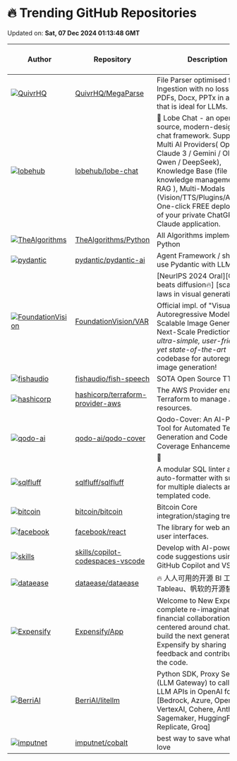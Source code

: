 # 🔥 Trending GitHub Repositories

Updated on: **Sat, 07 Dec 2024 01:13:48 GMT**

| Author | Repository | Description | Language | ⭐ Total Stars | 🌟 Stars Today |
|--------|------------|-------------|----------|----------------|----------------|
| [![QuivrHQ](https://avatars.githubusercontent.com/u/19614572?s=40&v=4)](https://github.com/QuivrHQ) | [QuivrHQ/MegaParse](https://github.com/QuivrHQ/MegaParse) | File Parser optimised for LLM Ingestion with no loss 🧠 Parse PDFs, Docx, PPTx in a format that is ideal for LLMs. | Python | 2775 | 469 |
| [![lobehub](https://avatars.githubusercontent.com/u/28616219?s=40&v=4)](https://github.com/lobehub) | [lobehub/lobe-chat](https://github.com/lobehub/lobe-chat) | 🤯 Lobe Chat - an open-source, modern-design AI chat framework. Supports Multi AI Providers( OpenAI / Claude 3 / Gemini / Ollama / Qwen / DeepSeek), Knowledge Base (file upload / knowledge management / RAG ), Multi-Modals (Vision/TTS/Plugins/Artifacts). One-click FREE deployment of your private ChatGPT/ Claude application. | TypeScript | 48221 | 371 |
| [![TheAlgorithms](https://avatars.githubusercontent.com/u/3709715?s=40&v=4)](https://github.com/TheAlgorithms) | [TheAlgorithms/Python](https://github.com/TheAlgorithms/Python) | All Algorithms implemented in Python | Python | 195114 | 70 |
| [![pydantic](https://avatars.githubusercontent.com/u/4039449?s=40&v=4)](https://github.com/pydantic) | [pydantic/pydantic-ai](https://github.com/pydantic/pydantic-ai) | Agent Framework / shim to use Pydantic with LLMs | Python | 2804 | 509 |
| [![FoundationVision](https://avatars.githubusercontent.com/u/39692511?s=40&v=4)](https://github.com/FoundationVision) | [FoundationVision/VAR](https://github.com/FoundationVision/VAR) | [NeurIPS 2024 Oral][GPT beats diffusion🔥] [scaling laws in visual generation📈] Official impl. of "Visual Autoregressive Modeling: Scalable Image Generation via Next-Scale Prediction". An *ultra-simple, user-friendly yet state-of-the-art* codebase for autoregressive image generation! | Python | 5612 | 268 |
| [![fishaudio](https://avatars.githubusercontent.com/u/25119060?s=40&v=4)](https://github.com/fishaudio) | [fishaudio/fish-speech](https://github.com/fishaudio/fish-speech) | SOTA Open Source TTS | Python | 15608 | 425 |
| [![hashicorp](https://avatars.githubusercontent.com/u/2404182?s=40&v=4)](https://github.com/hashicorp) | [hashicorp/terraform-provider-aws](https://github.com/hashicorp/terraform-provider-aws) | The AWS Provider enables Terraform to manage AWS resources. | Go | 9945 | 52 |
| [![qodo-ai](https://avatars.githubusercontent.com/u/170273941?s=40&v=4)](https://github.com/qodo-ai) | [qodo-ai/qodo-cover](https://github.com/qodo-ai/qodo-cover) | Qodo-Cover: An AI-Powered Tool for Automated Test Generation and Code Coverage Enhancement! 💻🤖🧪🐞 | Python | 4534 | 32 |
| [![sqlfluff](https://avatars.githubusercontent.com/u/4670904?s=40&v=4)](https://github.com/sqlfluff) | [sqlfluff/sqlfluff](https://github.com/sqlfluff/sqlfluff) | A modular SQL linter and auto-formatter with support for multiple dialects and templated code. | Python | 8148 | 33 |
| [![bitcoin](https://avatars.githubusercontent.com/u/126646?s=40&v=4)](https://github.com/bitcoin) | [bitcoin/bitcoin](https://github.com/bitcoin/bitcoin) | Bitcoin Core integration/staging tree | C++ | 80144 | 47 |
| [![facebook](https://avatars.githubusercontent.com/u/8445?s=40&v=4)](https://github.com/facebook) | [facebook/react](https://github.com/facebook/react) | The library for web and native user interfaces. | JavaScript | 230086 | 90 |
| [![skills](https://avatars.githubusercontent.com/u/1221423?s=40&v=4)](https://github.com/skills) | [skills/copilot-codespaces-vscode](https://github.com/skills/copilot-codespaces-vscode) | Develop with AI-powered code suggestions using GitHub Copilot and VS Code | N/A | 594 | 14 |
| [![dataease](https://avatars.githubusercontent.com/u/42510293?s=40&v=4)](https://github.com/dataease) | [dataease/dataease](https://github.com/dataease/dataease) | 🔥 人人可用的开源 BI 工具，Tableau、帆软的开源替代。 | Java | 18473 | 7 |
| [![Expensify](https://avatars.githubusercontent.com/u/47436092?s=40&v=4)](https://github.com/Expensify) | [Expensify/App](https://github.com/Expensify/App) | Welcome to New Expensify: a complete re-imagination of financial collaboration, centered around chat. Help us build the next generation of Expensify by sharing feedback and contributing to the code. | TypeScript | 3791 | 18 |
| [![BerriAI](https://avatars.githubusercontent.com/u/29436595?s=40&v=4)](https://github.com/BerriAI) | [BerriAI/litellm](https://github.com/BerriAI/litellm) | Python SDK, Proxy Server (LLM Gateway) to call 100+ LLM APIs in OpenAI format - [Bedrock, Azure, OpenAI, VertexAI, Cohere, Anthropic, Sagemaker, HuggingFace, Replicate, Groq] | Python | 14736 | 41 |
| [![imputnet](https://avatars.githubusercontent.com/u/71202418?s=40&v=4)](https://github.com/imputnet) | [imputnet/cobalt](https://github.com/imputnet/cobalt) | best way to save what you love | Svelte | 18149 | 84 |

